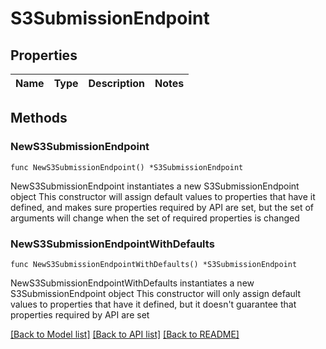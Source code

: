 # S3SubmissionEndpoint

## Properties

Name | Type | Description | Notes
------------ | ------------- | ------------- | -------------

## Methods

### NewS3SubmissionEndpoint

`func NewS3SubmissionEndpoint() *S3SubmissionEndpoint`

NewS3SubmissionEndpoint instantiates a new S3SubmissionEndpoint object
This constructor will assign default values to properties that have it defined,
and makes sure properties required by API are set, but the set of arguments
will change when the set of required properties is changed

### NewS3SubmissionEndpointWithDefaults

`func NewS3SubmissionEndpointWithDefaults() *S3SubmissionEndpoint`

NewS3SubmissionEndpointWithDefaults instantiates a new S3SubmissionEndpoint object
This constructor will only assign default values to properties that have it defined,
but it doesn't guarantee that properties required by API are set


[[Back to Model list]](../README.md#documentation-for-models) [[Back to API list]](../README.md#documentation-for-api-endpoints) [[Back to README]](../README.md)


